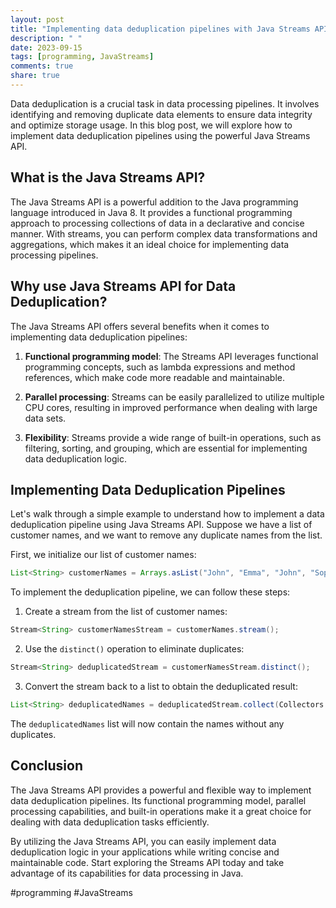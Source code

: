 ```yaml
---
layout: post
title: "Implementing data deduplication pipelines with Java Streams API"
description: " "
date: 2023-09-15
tags: [programming, JavaStreams]
comments: true
share: true
---
```


Data deduplication is a crucial task in data processing pipelines. It involves identifying and removing duplicate data elements to ensure data integrity and optimize storage usage. In this blog post, we will explore how to implement data deduplication pipelines using the powerful Java Streams API.

## What is the Java Streams API?

The Java Streams API is a powerful addition to the Java programming language introduced in Java 8. It provides a functional programming approach to processing collections of data in a declarative and concise manner. With streams, you can perform complex data transformations and aggregations, which makes it an ideal choice for implementing data processing pipelines.

## Why use Java Streams API for Data Deduplication?

The Java Streams API offers several benefits when it comes to implementing data deduplication pipelines:

1. **Functional programming model**: The Streams API leverages functional programming concepts, such as lambda expressions and method references, which make code more readable and maintainable.

2. **Parallel processing**: Streams can be easily parallelized to utilize multiple CPU cores, resulting in improved performance when dealing with large data sets.

3. **Flexibility**: Streams provide a wide range of built-in operations, such as filtering, sorting, and grouping, which are essential for implementing data deduplication logic.

## Implementing Data Deduplication Pipelines

Let's walk through a simple example to understand how to implement a data deduplication pipeline using Java Streams API. Suppose we have a list of customer names, and we want to remove any duplicate names from the list.

First, we initialize our list of customer names:

```java
List<String> customerNames = Arrays.asList("John", "Emma", "John", "Sophia", "Liam", "Emma");
```

To implement the deduplication pipeline, we can follow these steps:

1. Create a stream from the list of customer names:
```java
Stream<String> customerNamesStream = customerNames.stream();
```

2. Use the `distinct()` operation to eliminate duplicates:
```java
Stream<String> deduplicatedStream = customerNamesStream.distinct();
```

3. Convert the stream back to a list to obtain the deduplicated result:
```java
List<String> deduplicatedNames = deduplicatedStream.collect(Collectors.toList());
```

The `deduplicatedNames` list will now contain the names without any duplicates.

## Conclusion

The Java Streams API provides a powerful and flexible way to implement data deduplication pipelines. Its functional programming model, parallel processing capabilities, and built-in operations make it a great choice for dealing with data deduplication tasks efficiently.

By utilizing the Java Streams API, you can easily implement data deduplication logic in your applications while writing concise and maintainable code. Start exploring the Streams API today and take advantage of its capabilities for data processing in Java.

#programming #JavaStreams